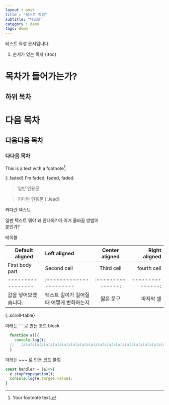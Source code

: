 ```yaml
---
layout : post
title : "테스트 작성"
subtitle: "테스트"
category : demo
tags: demo
---
```


테스트 작성 문서입니다.

1. 순서가 있는 목차
{:toc}

# 목차가 들어가는가?

## 하위 목차

# 다음 목차

## 다음다음 목차

### 다다음 목차

This is a text with a footnote[^1].

[^1]: Your footnote text.


{:.faded}
I'm faded, faded, faded.

> 일반 인용문

> 커다란 인용문
> {:.lead}

커다란 텍스트

일반 텍스트
뭐야 왜 안나와?
아 이거 줄바꿈 방법이 <br> 뿐인가?

테이블

| Default aligned | Left aligned            |  Center aligned   |    Right aligned |
|-----------------|:------------------------|:-----------------:|-----------------:|
| First body part | Second cell             |    Third cell     |      fourth cell |
|-----------------| :---------------------- | :---------------: | ---------------: |
| 값을 넣어보겠습니다.| 텍스트 길이가 길어질때 어떻게 변화하는지  |짧은 문구 |마지막 셀 |
{:.scroll-table}

아래는 ``` 로 만든 코드 block

```javascript
  function a(){
    console.log();
  //   lalalalalalalalalalalalalalalalalalalalalalalalalalalalalalalalalalalalalalalalalalalalalalalalalalalalalalalalalalalalalalalalalalalalalalalalalalalalalalalalalalalalalalalalalalalalalalalalalalalala
  }
```


아래는 ~~~ 로 만든 코드 불렁

~~~javascript
const handler = (e)=>{
  e.stopPropagation();
  console.log(e.target.value);
}
~~~